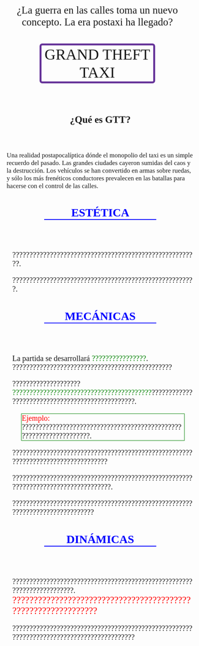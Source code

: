 <html>
    <body>
        <div style="font-size: 20px;"> 
            <header align="center" style="margin-top: 5%;">
                <group>
                    <span style="font-size: 27px;font-family: fantasy">
                        <p >¿La guerra en las calles toma un nuevo concepto. La era postaxi ha llegado? 
                        </p>
                    </span>
                    <span style="font-size: 40px;font-family: fantasy;">
                        <p style="border: solid 5px; border-radius: 7px; margin-left: 20%; margin-right: 20%; border-color:rebeccapurple">GRAND THEFT TAXI</p>
                    </span>
                </group>
            </header>
        <div style="margin-top: 10%;margin-left: 3%; font-family:cursive">
            <div style="font-size: 17px;">
            <article>
                <header>
                    <h2>¿Qué es GTT?</h2>
                </header>
                <p>Una realidad postapocalíptica dónde el monopolio del taxi es un simple recuerdo del pasado. Las grandes ciudades cayeron sumidas del caos y la destrucción. Los vehículos se han convertido en armas sobre ruedas, y sólo los más frenéticos conductores prevalecen en las batallas para hacerse con el control de las calles.  </p>
            </article>
            </div>
            <div style="margin-top: 5%;">
                <article>
                    <header align="center" style="color: blue; margin-left: 20%;margin-right: 20%;">
                         <h2 style="border-bottom: solid 2px; border color: blue;">ESTÉTICA</h2>
                    </header>
                    <div style="margin-left: 3%">
                        <p>???????????????????????????????????????????????????????. </p>
                        <p>??????????????????????????????????????????????????????.</p>
                    </div>
                </article>
            </div>
            <div style="margin-top: 5%;">
                <article>       
                    <header align="center" style="color: blue; margin-left: 20%;margin-right: 20%;">
                         <h2 style="border-bottom: solid 2px; border color: blue;">MECÁNICAS</h2>
                    </header>
                    <div style="margin-left: 3%">
                         <p>La partida se desarrollará <span style="color: green">????????????????</span>. ???????????????????????????????????????????????</p>
                        <p>???????????????????? <span style="color: green;">?????????????????????????????????????????</span>????????????????????????????????????????????????. </p>
                        <p style="margin-left: 5%;margin-right: 5%;; border: solid 1px; border-color: green;"><span style="color: red;">Ejemplo:</span> ???????????????????????????????????????????????????????????????????.</p>
                        <p>????????????????????????????????????????????????????????????????????????????????? </p>
                        <p>??????????????????????????????????????????????????????????????????????????????????.</p>
                        <p>????????????????????????????????????????????????????????????????????????????? </p> 
                    </div>        
                </article>
            </div>
            <div style="margin-top: 5%;">
                <article>
                    <header align="center" style="color: blue; margin-left: 20%;margin-right: 20%;">
                         <h2 style="border-bottom: solid 2px; border color: blue;">DINÁMICAS</h2>
                    </header>
                    <div style="margin-left: 3%">
                        <p>???????????????????????????????????????????????????????????????????????. <span style="font-family: fantasy;font-size: 25; color: red">??????????????????????????????????????????????????????????????</span> </p>
                        <p>????????????????????????????????????????????????????????????????????????????????????????? </p>
                    </div>       
                </article>
            </div>
        </div>    
    </div>
  </body>
</html>
